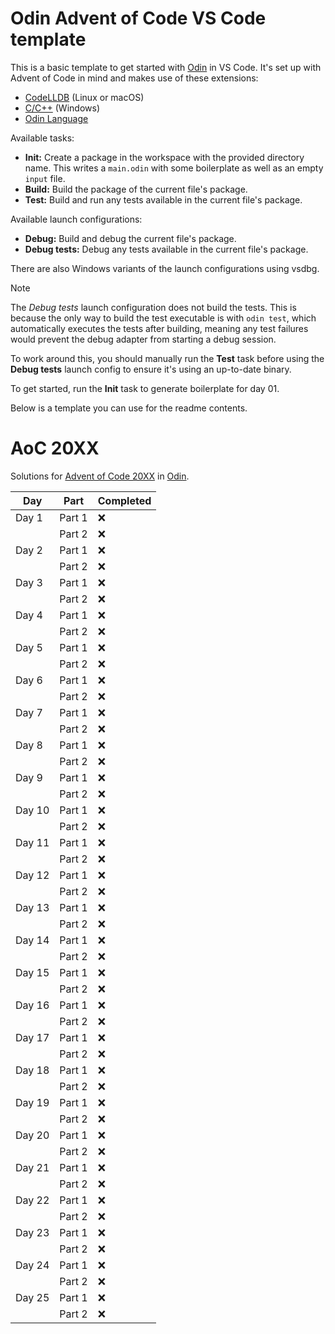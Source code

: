 # Odin Advent of Code VS Code template

This is a basic template to get started with [Odin](https://odin-lang.org/) in VS Code. It's set up with Advent of Code in mind and makes use of these extensions:

* [CodeLLDB](https://marketplace.visualstudio.com/items?itemName=vadimcn.vscode-lldb) (Linux or macOS)
* [C/C++](https://marketplace.visualstudio.com/items?itemName=ms-vscode.cpptools) (Windows)
* [Odin Language](https://marketplace.visualstudio.com/items?itemName=DanielGavin.ols)

Available tasks:

* **Init:** Create a package in the workspace with the provided directory name. This writes a `main.odin` with some boilerplate as well as an empty `input` file.
* **Build:** Build the package of the current file's package.
* **Test:** Build and run any tests available in the current file's package.

Available launch configurations:

* **Debug:** Build and debug the current file's package.
* **Debug tests:** Debug any tests available in the current file's package.

There are also Windows variants of the launch configurations using vsdbg.

> [!NOTE]
> The _Debug tests_ launch configuration does not build the tests. This is because the only way to build the test executable is with `odin test`, which automatically executes the tests after building, meaning any test failures would prevent the debug adapter from starting a debug session.
>
> To work around this, you should manually run the **Test** task before using the **Debug tests** launch config to ensure it's using an up-to-date binary.

To get started, run the **Init** task to generate boilerplate for day 01.

Below is a template you can use for the readme contents.

# AoC 20XX

Solutions for [Advent of Code 20XX](https://adventofcode.com/20XX) in [Odin](https://odin-lang.org/).

| **Day** | **Part** | **Completed** |
|---------|----------|---------------|
| Day 1   | Part 1   | ❌            |
|         | Part 2   | ❌            |
| Day 2   | Part 1   | ❌            |
|         | Part 2   | ❌            |
| Day 3   | Part 1   | ❌            |
|         | Part 2   | ❌            |
| Day 4   | Part 1   | ❌            |
|         | Part 2   | ❌            |
| Day 5   | Part 1   | ❌            |
|         | Part 2   | ❌            |
| Day 6   | Part 1   | ❌            |
|         | Part 2   | ❌            |
| Day 7   | Part 1   | ❌            |
|         | Part 2   | ❌            |
| Day 8   | Part 1   | ❌            |
|         | Part 2   | ❌            |
| Day 9   | Part 1   | ❌            |
|         | Part 2   | ❌            |
| Day 10  | Part 1   | ❌            |
|         | Part 2   | ❌            |
| Day 11  | Part 1   | ❌            |
|         | Part 2   | ❌            |
| Day 12  | Part 1   | ❌            |
|         | Part 2   | ❌            |
| Day 13  | Part 1   | ❌            |
|         | Part 2   | ❌            |
| Day 14  | Part 1   | ❌            |
|         | Part 2   | ❌            |
| Day 15  | Part 1   | ❌            |
|         | Part 2   | ❌            |
| Day 16  | Part 1   | ❌            |
|         | Part 2   | ❌            |
| Day 17  | Part 1   | ❌            |
|         | Part 2   | ❌            |
| Day 18  | Part 1   | ❌            |
|         | Part 2   | ❌            |
| Day 19  | Part 1   | ❌            |
|         | Part 2   | ❌            |
| Day 20  | Part 1   | ❌            |
|         | Part 2   | ❌            |
| Day 21  | Part 1   | ❌            |
|         | Part 2   | ❌            |
| Day 22  | Part 1   | ❌            |
|         | Part 2   | ❌            |
| Day 23  | Part 1   | ❌            |
|         | Part 2   | ❌            |
| Day 24  | Part 1   | ❌            |
|         | Part 2   | ❌            |
| Day 25  | Part 1   | ❌            |
|         | Part 2   | ❌            |
